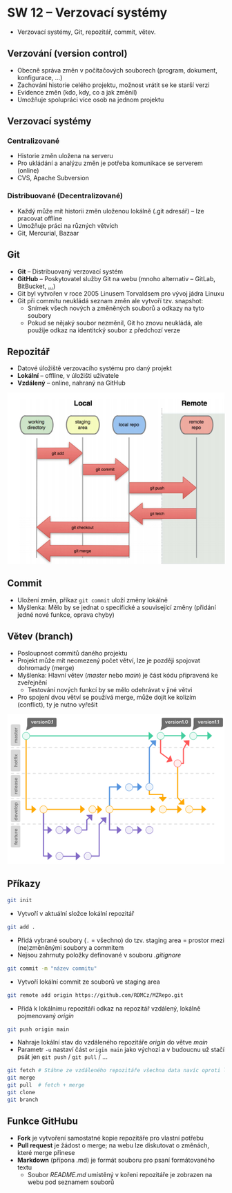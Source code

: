 # SW 12 – Verzovací systémy

* Verzovací systémy, Git, repozitář, commit, větev.

## Verzování (version control)

* Obecně správa změn v počítačových souborech (program, dokument, konfigurace, ...)
* Zachování historie celého projektu, možnost vrátit se ke starší verzi
* Evidence změn (kdo, kdy, co a jak změnil)
* Umožňuje spolupráci více osob na jednom projektu

## Verzovací systémy

### Centralizované

* Historie změn uložena na serveru
* Pro ukládání a analýzu změn je potřeba komunikace se serverem (online)
* CVS, Apache Subversion

### Distribuované (Decentralizované)

* Každý může mít historii změn uloženou lokálně (.git adresář) – lze pracovat offline
* Umožňuje práci na různých větvích
* Git, Mercurial, Bazaar

## Git

* __Git__ – Distribuovaný verzovací systém
* __GitHub__ – Poskytovatel služby Git na webu (mnoho alternativ – GitLab, BitBucket, [...](https://www.guru99.com/github-alternative.html))
* Git byl vytvořen v roce 2005 Linusem Torvaldsem pro vývoj jádra Linuxu
* Git při commitu neukládá seznam změn ale vytvoří tzv. snapshot:
  * Snímek všech nových a změněných souborů a odkazy na tyto soubory
  * Pokud se nějaký soubor nezměnil, Git ho znovu neukládá, ale použije odkaz na identitcký soubor z předchozí verze

## Repozitář

* Datové úložiště verzovacího systému pro daný projekt
* __Lokální__ – offline, v úložišti uživatele
* __Vzdálený__ – online, nahraný na GitHub

![Repo](./img/SW_12_01.PNG)

## Commit

* Uložení změn, příkaz `git commit` uloží změny lokálně
* Myšlenka: Mělo by se jednat o specifické a související změny (přidání jedné nové funkce, oprava chyby)

## Větev (branch)

* Posloupnost commitů daného projektu
* Projekt může mít neomezený počet větví, lze je později spojovat dohromady (merge)
* Myšlenka: Hlavní větev (_master_ nebo _main_) je část kódu připravená ke zveřejnění
  * Testování nových funkcí by se mělo odehrávat v jiné větvi
* Pro spojení dvou větví se používá merge, může dojít ke kolizím (conflict), ty je nutno vyřešit

![Branches](./img/SW_12_02.png)

## Příkazy

``` bash
git init
```

* Vytvoří v aktuální složce lokální repozitář

``` bash
git add .
```

* Přidá vybrané soubory (`.` = všechno) do tzv. staging area = prostor mezi (ne)změněnými soubory a commitem
* Nejsou zahrnuty položky definované v souboru _.gitignore_

``` bash
git commit -m "název commitu"
```

* Vytvoří lokální commit ze souborů ve staging area

``` bash
git remote add origin https://github.com/RDMCz/MZRepo.git
```

* Přidá k lokálnímu repozitáři odkaz na repozitář vzdálený, lokálně pojmenovaný _origin_

``` bash
git push origin main
```

* Nahraje lokální stav do vzdáleného repozitáře _origin_ do větve _main_
* Parametr `-u` nastaví část `origin main` jako výchozí a v budoucnu už stačí psát jen `git push` / `git pull` / ...

``` bash
git fetch # Stáhne ze vzdáleného repozitáře všechna data navíc oproti lokálnímu, nesloučí je (merge)
git merge
git pull  # fetch + merge
git clone
git branch
```

## Funkce GitHubu

* __Fork__ je vytvoření samostatné kopie repozitáře pro vlastní potřebu
* __Pull request__ je žádost o merge; na webu lze diskutovat o změnách, které merge přinese
* __Markdown__ (přípona .md) je formát souboru pro psaní formátovaného textu
  * Soubor _<span>README.md</span>_ umístěný v kořeni repozitáře je zobrazen na webu pod seznamem souborů